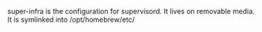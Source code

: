 super-infra is the configuration for supervisord.  It lives on removable media.  It is symlinked into /opt/homebrew/etc/
